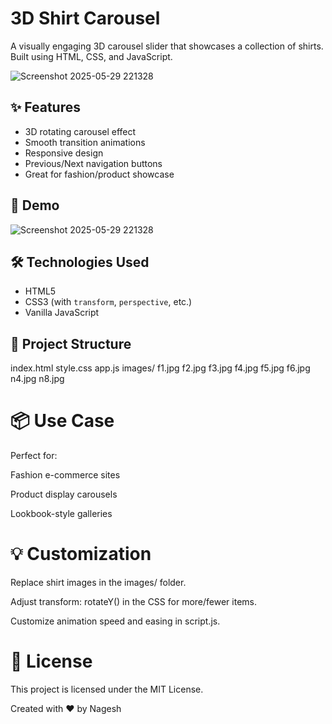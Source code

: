 # 3D Shirt Carousel

A visually engaging 3D carousel slider that showcases a collection of shirts. Built using HTML, CSS, and JavaScript.

![Screenshot 2025-05-29 221328](https://github.com/user-attachments/assets/a76556fe-9d1d-49e2-a9db-141e007aa3d8)


## ✨ Features

- 3D rotating carousel effect
- Smooth transition animations
- Responsive design
- Previous/Next navigation buttons
- Great for fashion/product showcase

## 🚀 Demo

![Screenshot 2025-05-29 221328](https://github.com/user-attachments/assets/260770da-eb91-4b49-b8bd-c24d0e75cedc)


## 🛠️ Technologies Used

- HTML5
- CSS3 (with `transform`, `perspective`, etc.)
- Vanilla JavaScript

## 📁 Project Structure

index.html
style.css
app.js
images/
f1.jpg
f2.jpg
f3.jpg
f4.jpg
f5.jpg
f6.jpg
n4.jpg
n8.jpg

# 📦 Use Case
Perfect for:

Fashion e-commerce sites

Product display carousels

Lookbook-style galleries

# 💡 Customization
Replace shirt images in the images/ folder.

Adjust transform: rotateY() in the CSS for more/fewer items.

Customize animation speed and easing in script.js.

# 📄 License
This project is licensed under the MIT License.

Created with ❤️ by Nagesh
